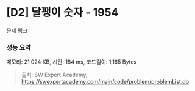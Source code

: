 # [D2] 달팽이 숫자 - 1954 

[문제 링크](https://swexpertacademy.com/main/code/problem/problemDetail.do?contestProbId=AV5PobmqAPoDFAUq) 

### 성능 요약

메모리: 21,024 KB, 시간: 184 ms, 코드길이: 1,165 Bytes



> 출처: SW Expert Academy, https://swexpertacademy.com/main/code/problem/problemList.do